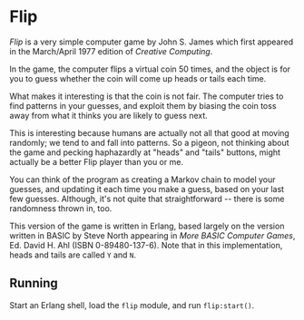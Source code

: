 Flip
====

*Flip* is a very simple computer game by John S. James which first appeared
in the March/April 1977 edition of *Creative Computing*.

In the game, the computer flips a virtual coin 50 times, and the object is
for you to guess whether the coin will come up heads or tails each time.

What makes it interesting is that the coin is not fair.  The computer tries
to find patterns in your guesses, and exploit them by biasing the coin toss
away from what it thinks you are likely to guess next.

This is interesting because humans are actually not all that good at moving
randomly; we tend to and fall into patterns.  So a pigeon, not thinking
about the game and pecking haphazardly at "heads" and "tails" buttons, might
actually be a better Flip player than you or me.

You can think of the program as creating a Markov chain to model your
guesses, and updating it each time you make a guess, based on your last few
guesses.  Although, it's not quite that straightforward -- there is some
randomness thrown in, too.

This version of the game is written in Erlang, based largely on the version
written in BASIC by Steve North appearing in *More BASIC Computer Games*,
Ed. David H. Ahl (ISBN 0-89480-137-6).  Note that in this implementation,
heads and tails are called `Y` and `N`.

Running
-------

Start an Erlang shell, load the `flip` module, and run `flip:start()`.
